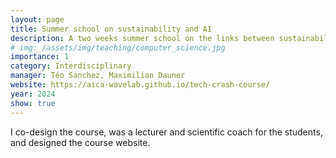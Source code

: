 ```yaml
---
layout: page
title: Summer school on sustainability and AI
description: A two weeks summer school on the links between sustainability and AI, designed for students from any discipline.
# img: /assets/img/teaching/computer_science.jpg
importance: 1
category: Interdisciplinary
manager: Téo Sanchez, Maximilian Dauner
website: https://aica-wavelab.github.io/tech-crash-course/
year: 2024
show: true
---
```


I co-design the course, was a lecturer and scientific coach for the students, and designed the course website.
